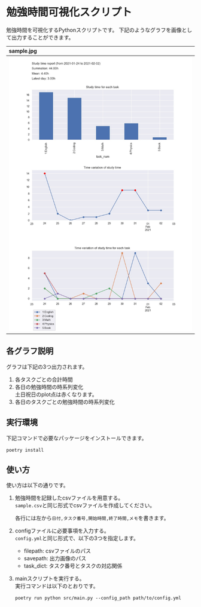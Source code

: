 # 勉強時間可視化スクリプト
勉強時間を可視化するPythonスクリプトです。
下記のようなグラフを画像として出力することができます。

|sample.jpg|
| :--- |
|![](./sample/sample.jpg)|

## 各グラフ説明
グラフは下記の3つ出力されます。
1. 各タスクごとの合計時間
1. 各日の勉強時間の時系列変化  
    土日祝日のplot点は赤くなります。
1. 各日のタスクごとの勉強時間の時系列変化

## 実行環境
下記コマンドで必要なパッケージをインストールできます。
```
poetry install
```

## 使い方
使い方は以下の通りです。
1. 勉強時間を記録したcsvファイルを用意する。  
    `sample.csv`と同じ形式でcsvファイルを作成してください。

    各行には左から`日付,タスク番号,開始時間,終了時間,メモ`を書きます。

2. configファイルに必要事項を入力する。  
    `config.yml`と同じ形式で、以下の3つを指定します。
    - filepath: csvファイルのパス
    - savepath: 出力画像のパス
    - task_dict: タスク番号とタスクの対応関係
3. mainスクリプトを実行する。  
    実行コマンドは以下のとおりです。
    ```
    poetry run python src/main.py --config_path path/to/config.yml
    ```


